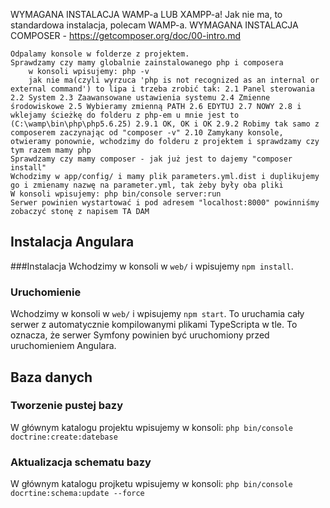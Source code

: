 WYMAGANA INSTALACJA WAMP-a LUB XAMPP-a! Jak nie ma, to standardowa instalacja, polecam WAMP-a. WYMAGANA INSTALACJA COMPOSER - https://getcomposer.org/doc/00-intro.md

    Odpalamy konsole w folderze z projektem.
    Sprawdzamy czy mamy globalnie zainstalowanego php i composera
        w konsoli wpisujemy: php -v
        jak nie ma(czyli wyrzuca 'php is not recognized as an internal or external command') to lipa i trzeba zrobić tak: 2.1 Panel sterowania 2.2 System 2.3 Zaawansowane ustawienia systemu 2.4 Zmienne środowiskowe 2.5 Wybieramy zmienną PATH 2.6 EDYTUJ 2.7 NOWY 2.8 i wklejamy ścieżkę do folderu z php-em u mnie jest to (C:\wamp\bin\php\php5.6.25) 2.9.1 OK, OK i OK 2.9.2 Robimy tak samo z composerem zaczynając od "composer -v" 2.10 Zamykany konsole, otwieramy ponownie, wchodzimy do folderu z projektem i sprawdzamy czy tym razem mamy php
    Sprawdzamy czy mamy composer - jak już jest to dajemy "composer install"
    Wchodzimy w app/config/ i mamy plik parameters.yml.dist i duplikujemy go i zmienamy nazwę na parameter.yml, tak żeby były oba pliki
    W konsoli wpisujemy: php bin/console server:run
    Serwer powinien wystartować i pod adresem "localhost:8000" powinniśmy zobaczyć stonę z napisem TA DAM

## Instalacja Angulara
###Instalacja
Wchodzimy w konsoli w `web/` i wpisujemy `npm install`.
### Uruchomienie
Wchodzimy w konsoli w `web/` i wpisujemy `npm start`. To uruchamia cały serwer z automatycznie kompilowanymi plikami TypeScripta w tle. To oznacza, że serwer Symfony powinien być uruchomiony przed uruchomieniem Angulara.


## Baza danych
### Tworzenie pustej bazy
W głównym katalogu projektu wpisujemy w konsoli: `php bin/console doctrine:create:datebase`
### Aktualizacja schematu bazy
W głównym katalogu projketu wpisujemy w konsoli: `php bin/console docrtine:schema:update --force`
